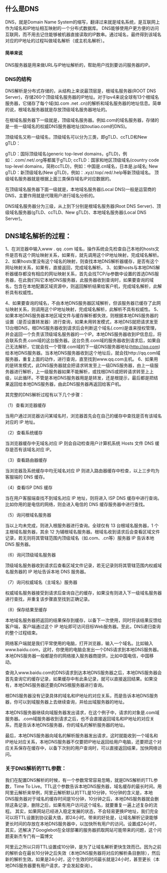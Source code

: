 
## 什么是DNS

DNS，就是Domain Name System的缩写，翻译过来就是域名系统，是互联网上作为域名和IP地址相互映射的一个分布式数据库。
DNS能够使用户更方便的访问互联网，而不用去记住能够被机器直接读取的IP数串。通过域名，最终得到该域名对应的IP地址的过程叫做域名解析（或主机名解析）。
#### 简单来说
DNS服务器是用来做URL与IP地址解析的，帮助用户找到要访问服务器的IP。


### DNS的结构
DNS解析是分布式存储的，从结构上来说最顶层是，根域名服务器(ROOT DNS Server)，存储260个顶级域名服务器的IP地址。对于Ipv4来说全球有13个根域名服务器，它储存了每个域(如.com .net .cn)的解析和域名服务器的地址信息。简单的说，根域名服务器就是存放顶级域名服务器地址的。

在根域名服务器下一级就是，顶级域名服务器。例如.com的域名服务器，存储的是一些一级域名的权威DNS服务器地址(如toutiao.com的DNS)。

顶级域名又称一级域名，顶级域名可以分为三类，即gTLD、ccTLD和New gTLD：

gTLD：国际顶级域名(generic top-level domains，gTLD)，例如：.com/.net/.org等都属于gTLD;
ccTLD：国家和地区顶级域名(country code top-level domains，简称ccTLD)，例如：中国是.cn域名，日本是.jp域名;
New gTLD：新顶级域名(New gTLD)，例如：.xyz/.top/.red/.help等新顶级域名。
顶级域名服务器就是根据上面三类保存域名IP对应数据的。

在顶级域名服务器下面一级就是，本地域名服务器(Local DNS)一般是运营商的DNS，主要作用就是代理用户进行域名分析的。

DNS域名服务器分为三级，从上到下分别是根域名服务器(Root DNS Server)、顶级域名服务器(gTLD、ccTLD、New gTLD)、本地域名服务器(Local DNS Server)。


## DNS域名解析的过程：


1、在浏览器中输入www  . qq  .com 域名，操作系统会先检查自己本地的hosts文件是否有这个网址映射关系，如果有，就先调用这个IP地址映射，完成域名解析。 
2、如果hosts里没有这个域名的映射，则查找本地DNS解析器缓存，是否有这个网址映射关系，如果有，直接返回，完成域名解析。 
3、如果hosts与本地DNS解析器缓存都没有相应的网址映射关系，首先会找TCP/ip参数中设置的首选DNS服务器，在此我们叫它本地DNS服务器，此服务器收到查询时，如果要查询的域名，包含在本地配置区域资源中，则返回解析结果给客户机，完成域名解析，此解析具有权威性。 

4、如果要查询的域名，不由本地DNS服务器区域解析，但该服务器已缓存了此网址映射关系，则调用这个IP地址映射，完成域名解析，此解析不具有权威性。 
5、如果本地DNS服务器本地区域文件与缓存解析都失效，则根据本地DNS服务器的设置（是否设置转发器）进行查询，如果未用转发模式，本地DNS就把请求发至13台根DNS，根DNS服务器收到请求后会判断这个域名(.com)是谁来授权管理，并会返回一个负责该顶级域名服务器的一个IP。本地DNS服务器收到IP信息后，将会联系负责.com域的这台服务器。这台负责.com域的服务器收到请求后，如果自己无法解析，它就会找一个管理.com域的下一级DNS服务器地址(http://qq.com)给本地DNS服务器。当本地DNS服务器收到这个地址后，就会找http://qq.com域服务器，重复上面的动作，进行查询，直至找到www.qq.com主机。 
6、如果用的是转发模式，此DNS服务器就会把请求转发至上一级DNS服务器，由上一级服务器进行解析，上一级服务器如果不能解析，或找根DNS或把转请求转至上上级，以此循环。不管是本地DNS服务器用是是转发，还是根提示，最后都是把结果返回给本地DNS服务器，由此DNS服务器再返回给客户机。

其完整的DNS解析过程有以下几个步骤：

（1）查看浏览器缓存

当用户通过浏览器访问某域名时，浏览器首先会在自己的缓存中查找是否有该域名对应的 IP 地址。

（2）查看系统缓存

当浏览器缓存中无域名对应 IP 则会自动检查用户计算机系统 Hosts 文件 DNS 缓存是否有该域名对应 IP。

（3）查看路由器缓存

当浏览器及系统缓存中均无域名对应 IP 则进入路由器缓存中检查，以上三步均为客服端的 DNS 缓存。

（4）查看ISP DNS 缓存

当在用户客服端查找不到域名对应 IP 地址，则将进入 ISP DNS 缓存中进行查询。比如你用的是电信的网络，则会进入电信的 DNS 缓存服务器中进行查找。

（5）询问根域名服务器

当以上均未完成，则进入根服务器进行查询。全球仅有 13 台根域名服务器，1 个主根域名服务器，其余 12 为辅根域名服务器。根域名收到请求后会查看区域文件记录，若无则将其管辖范围内顶级域名（如.com、.cn等）服务器 IP 告诉本地 DNS 服务器。

（6）询问顶级域名服务器

顶级域名服务器收到请求后查看区域文件记录，若无记录则将其管辖范围内权威域名服务器的 IP 地址告诉本地 DNS 服务器。

（7）询问权威域名（主域名）服务器

权威域名服务器接受到请求后查询自己的缓存，如果没有则进入下一级域名服务器进行查找，并重复该步骤直至找到正确记录。

（8）保存结果至缓存

本地域名服务器把返回的结果保存到缓存，以备下一次使用，同时将该结果反馈给客户端，客户端通过这个 IP 地址即可访问目标Web服务器。至此，DNS递归查询的整个过程结束。


网络客户端就是我们平常使用的电脑，打开浏览器，输入一个域名。比如输入www.baidu.com，这时，你使用的电脑会发出一个DNS请求到本地DNS服务器。本地DNS服务器一般都是你的网络接入服务器商提供，比如中国电信，中国移动。

查询入www.baidu.com的DNS请求到达本地DNS服务器之后，本地DNS服务器会首先查询它的缓存记录，如果缓存中有此条记录，就可以直接返回结果。如果没有，本地DNS服务器还要向DNS根服务器进行查询。

根DNS服务器没有记录具体的域名和IP地址的对应关系，而是告诉本地DNS服务器，你可以到域服务器上去继续查询，并给出域服务器的地址。

本地DNS服务器继续向域服务器发出请求，在这个例子中，请求的对象是.com域服务器。.com域服务器收到请求之后，也不会直接返回域名和IP地址的对应关系，而是告诉本地DNS服务器，你的域名的解析服务器的地址。

最后，本地DNS服务器向域名的解析服务器发出请求，这时就能收到一个域名和IP地址对应关系，本地DNS服务器不仅要把IP地址返回给用户电脑，还要把这个对应关系保存在缓存中，以备下次别的用户查询时，可以直接返回结果，加快网络访问。

 










### 关于DNS解析的TTL参数：

我们在配置DNS解析的时候，有一个参数常常容易忽略，就是DNS解析的TTL参数，Time To Live。TTL这个参数告诉本地DNS服务器，域名缓存的最长时间。用阿里云解析来举例，阿里云解析默认的TTL是10分钟，10分钟的含义是，本地DNS服务器对于域名的缓存时间是10分钟，10分钟之后，本地DNS服务器就会删除这条记录，删除之后，如果有用户访问这个域名，就要重复一遍上述复杂的流程。
其实，如果网站已经进入稳定发展的状态，不会轻易更换IP地址，我们完全可以将TTL设置到协议最大值，即24小时。带来的好处是，让域名解析记录能够更长时间的存放在本地DNS服务器中，以加快所有用户的访问。设置成24小时，其实，还解决了Googlebot在全球部署的服务器抓取网站可能带来的问题，这个问题麦新杰专门有一篇博文

 

阿里云之所以只将TTL设置成10分钟，是为了让域名解析更快生效而已。因为之前的解析会在最长10分钟之后失效（本地DNS服务器将对应的解析条目删除），然后新的解析生效。如果是24小时，这个生效的时间最长就是24小时，甚至更长（本地DNS服务器要有用户请求，才会发起查询）。